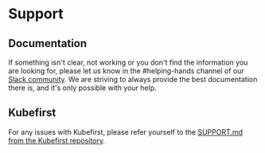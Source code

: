 # Support

## Documentation

If something isn't clear, not working or you don't find the information you are looking for, please let us know in the #helping-hands channel of our [Slack community](https://konstruct.io/slack). We are striving to always provide the best documentation there is, and it's only possible with your help.

## Kubefirst

For any issues with Kubefirst, please refer yourself to the [SUPPORT.md from the Kubefirst repository](https://github.com/konstruct/kubefirst/blob/main/SUPPORT.MD).
